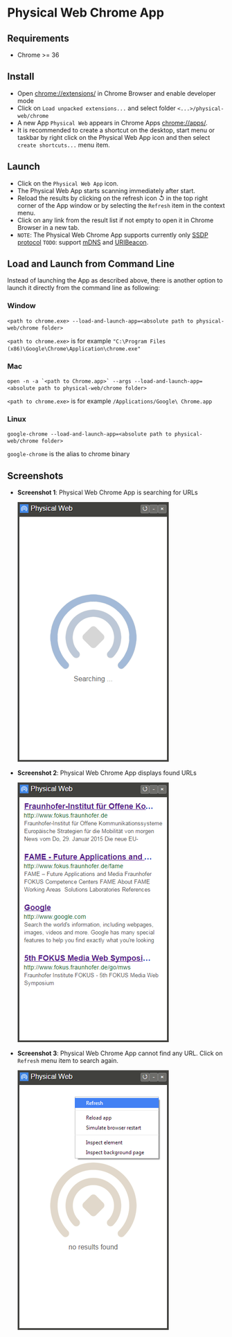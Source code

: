 # Physical Web Chrome App

## Requirements

* Chrome >= 36

## Install

* Open [chrome://extensions/](chrome://extensions/) in Chrome Browser and enable developer mode
* Click on `Load unpacked extensions...` and select folder `<...>/physical-web/chrome`
* A new App `Physical Web` appears in Chrome Apps [chrome://apps/](chrome://apps/). 
* It is recommended to create a shortcut on the desktop, start menu or taskbar by right click on the Physical Web App icon and then select `create shortcuts...` menu item.
   
## Launch

* Click on the `Physical Web App` icon. 
* The Physical Web App starts scanning immediately after start.
* Reload the results by clicking on the refresh icon &#8634; in the top right corner of the App window or by selecting the `Refresh` item in the context menu.
* Click on any link from the result list if not empty to open it in Chrome Browser in a new tab.
* `NOTE`: The Physical Web Chrome App supports currently only [SSDP protocol](../documentation/ssdp_support.md) `TODO`: support [mDNS](mDNS_Support.md) and [URIBeacon](https://github.com/google/uribeacon).   

## Load and Launch from Command Line

Instead of launching the App as described above, there is another option to launch it directly from the command line as following:

### Window
```
<path to chrome.exe> --load-and-launch-app=<absolute path to physical-web/chrome folder>
```

`<path to chrome.exe>` is for example `"C:\Program Files (x86)\Google\Chrome\Application\chrome.exe"`

### Mac
```
open -n -a `<path to Chrome.app>` --args --load-and-launch-app=<absolute path to physical-web/chrome folder>
```

`<path to chrome.exe>` is for example `/Applications/Google\ Chrome.app`

### Linux
```
google-chrome --load-and-launch-app=<absolute path to physical-web/chrome folder>
```

`google-chrome` is the alias to chrome binary

## Screenshots 

* **Screenshot 1**: Physical Web Chrome App is searching for URLs
	
	![Physical Web Chrome App is searching for URLs](img/chrome_app_1.png)

* **Screenshot 2**: Physical Web Chrome App displays found URLs
	
	![Physical Web Chrome App displays found URLs](img/chrome_app_2.png)

* **Screenshot 3**: Physical Web Chrome App cannot find any URL. Click on `Refresh` menu item to search again.
	
	![Physical Web Chrome App cannot find any URL](img/chrome_app_3.png)

